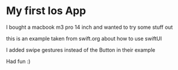 
# My first Ios App

I bought a macbook m3 pro 14 inch and wanted to try some stuff out


this is an example taken from swift.org about how to use swiftUI

I added swipe gestures instead of the Button in their example

Had fun :) 
